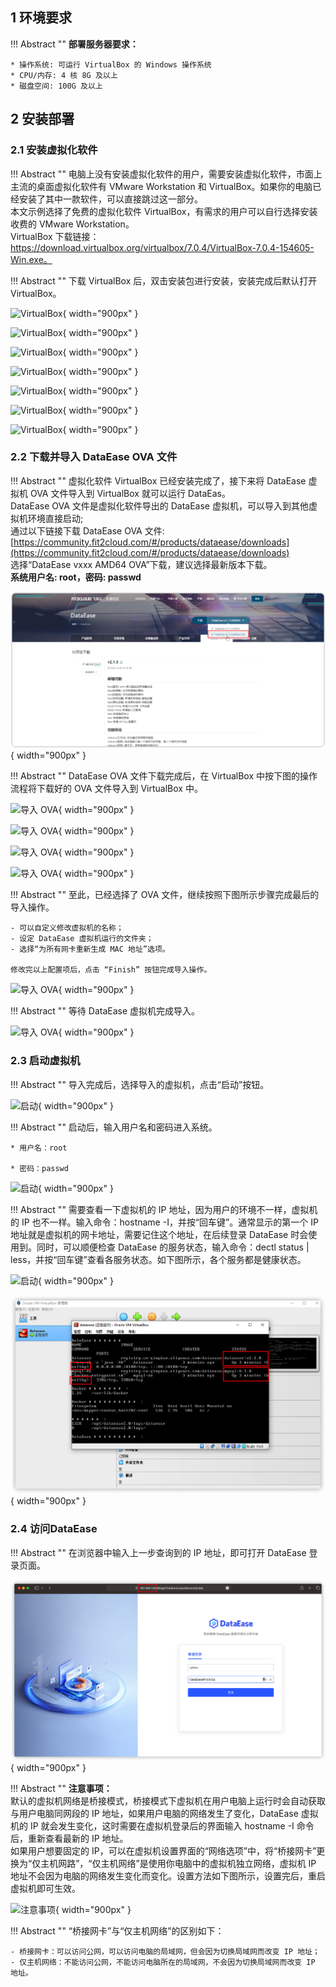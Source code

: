 ## 1 环境要求

!!! Abstract ""
	**部署服务器要求：**  

    * 操作系统: 可运行 VirtualBox 的 Windows 操作系统
    * CPU/内存: 4 核 8G 及以上
    * 磁盘空间: 100G 及以上

## 2 安装部署

### 2.1 安装虚拟化软件

!!! Abstract ""
	电脑上没有安装虚拟化软件的用户，需要安装虚拟化软件，市面上主流的桌面虚拟化软件有 VMware Workstation 和 VirtualBox。如果你的电脑已经安装了其中一款软件，可以直接跳过这一部分。  
	本文示例选择了免费的虚拟化软件 VirtualBox，有需求的用户可以自行选择安装收费的 VMware Workstation。  
	VirtualBox 下载链接：https://download.virtualbox.org/virtualbox/7.0.4/VirtualBox-7.0.4-154605-Win.exe。

!!! Abstract ""
	下载 VirtualBox 后，双击安装包进行安装，安装完成后默认打开 VirtualBox。

![VirtualBox](../img/installation/VirtualBox1.png){ width="900px" }

![VirtualBox](../img/installation/VirtualBox2.png){ width="900px" }

![VirtualBox](../img/installation/VirtualBox3.png){ width="900px" }

![VirtualBox](../img/installation/VirtualBox4.png){ width="900px" }

![VirtualBox](../img/installation/VirtualBox5.png){ width="900px" }

![VirtualBox](../img/installation/VirtualBox6.png){ width="900px" }

![VirtualBox](../img/installation/VirtualBox7.png){ width="900px" }

### 2.2 下载并导入 DataEase OVA 文件

!!! Abstract ""
	虚拟化软件 VirtualBox 已经安装完成了，接下来将 DataEase 虚拟机 OVA 文件导入到 VirtualBox 就可以运行 DataEas。   
	DataEase OVA 文件是虚拟化软件导出的 DataEase 虚拟机，可以导入到其他虚拟机环境直接启动;    
	通过以下链接下载 DataEase OVA 文件: [https://community.fit2cloud.com/#/products/dataease/downloads](https://community.fit2cloud.com/#/products/dataease/downloads)    
	选择“DataEase vxxx AMD64 OVA”下载，建议选择最新版本下载。  
	**系统用户名: root，密码: passwd**

![社区版下载DataEase](../img/installation/下载OVA安装文件.png){ width="900px" }

!!! Abstract ""
	DataEase OVA 文件下载完成后，在 VirtualBox 中按下图的操作流程将下载好的 OVA 文件导入到 VirtualBox 中。

![导入 OVA](../img/installation/导入1.png){ width="900px" }

![导入 OVA](../img/installation/导入2.png){ width="900px" }

![导入 OVA](../img/installation/导入3.png){ width="900px" }

![导入 OVA](../img/installation/导入4.png){ width="900px" }

!!! Abstract ""
	至此，已经选择了 OVA 文件，继续按照下图所示步骤完成最后的导入操作。

	- 可以自定义修改虚拟机的名称；
	- 设定 DataEase 虚拟机运行的文件夹；
	- 选择“为所有网卡重新生成 MAC 地址”选项。

	修改完以上配置项后，点击 “Finish” 按钮完成导入操作。

![导入 OVA](../img/installation/导入5.png){ width="900px" }

!!! Abstract ""
	等待 DataEase 虚拟机完成导入。

![导入 OVA](../img/installation/导入6.png){ width="900px" }

### 2.3 启动虚拟机

!!! Abstract ""
	导入完成后，选择导入的虚拟机，点击“启动”按钮。

![启动](../img/installation/启动1.png){ width="900px" }

!!! Abstract ""
	启动后，输入用户名和密码进入系统。  

	* 用户名：root

    * 密码：passwd

![启动](../img/installation/启动2.png){ width="900px" }

!!! Abstract ""
	需要查看一下虚拟机的 IP 地址，因为用户的环境不一样，虚拟机的 IP 也不一样。输入命令：hostname -I，并按“回车键”。通常显示的第一个 IP 地址就是虚拟机的网卡地址，需要记住这个地址，在后续登录 DataEase 时会使用到。同时，可以顺便检查 DataEase 的服务状态，输入命令：dectl status | less，并按“回车键”查看各服务状态。如下图所示，各个服务都是健康状态。


![启动](../img/installation/启动4.png){ width="900px" }

![启动](../img/installation/windows检查状态.png){ width="900px" }

### 2.4 访问DataEase

!!! Abstract ""
	在浏览器中输入上一步查询到的 IP 地址，即可打开 DataEase 登录页面。

![登录](../img/installation/windows访问dataease.png){ width="900px" }


!!! Abstract ""
	**注意事项：**  
	默认的虚拟机网络是桥接模式，桥接模式下虚拟机在用户电脑上运行时会自动获取与用户电脑同网段的 IP 地址，如果用户电脑的网络发生了变化，DataEase 虚拟机的 IP 就会发生变化，这时需要在虚拟机登录后的界面输入 hostname -I 命令后，重新查看最新的 IP 地址。  
	如果用户想要固定的 IP，可以在虚拟机设置界面的“网络选项”中，将“桥接网卡”更换为“仅主机网路”，“仅主机网络”是使用你电脑中的虚拟机独立网络，虚拟机 IP 地址不会因为电脑的网络发生变化而变化。设置方法如下图所示，设置完后，重启虚拟机即可生效。

![注意事项](../img/installation/注意事项.png){ width="900px" }

!!! Abstract ""
	“桥接网卡”与“仅主机网络”的区别如下：  

	- 桥接网卡：可以访问公网，可以访问电脑的局域网，但会因为切换局域网而改变 IP 地址；  
	- 仅主机网络：不能访问公网，不能访问电脑所在的局域网，不会因为切换局域网而改变 IP 地址。